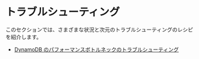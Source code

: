# トラブルシューティング

このセクションでは、さまざまな状況と次元のトラブルシューティングのレシピを紹介します。

- [DynamoDB のパフォーマンスボトルネックのトラブルシューティング][ddb-troubleshooting]


[ddb-troubleshooting]: https://observability.workshop.aws/ja/scaleup.html
